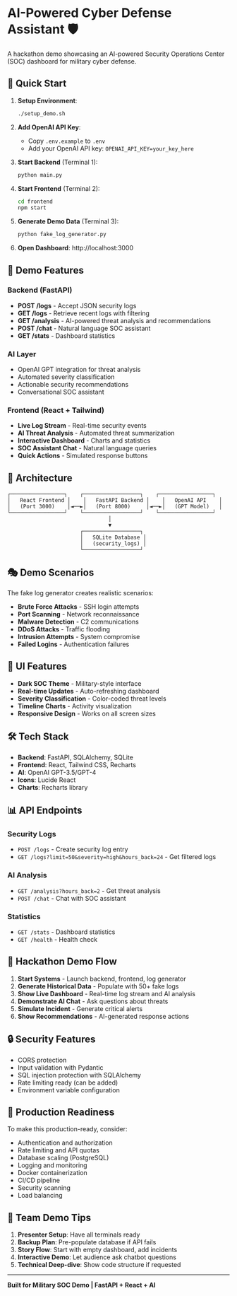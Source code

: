 # AI-Powered Cyber Defense Assistant 🛡️

A hackathon demo showcasing an AI-powered Security Operations Center (SOC) dashboard for military cyber defense.

## 🚀 Quick Start

1. **Setup Environment**:
   ```bash
   ./setup_demo.sh
   ```

2. **Add OpenAI API Key**:
   - Copy `.env.example` to `.env`
   - Add your OpenAI API key: `OPENAI_API_KEY=your_key_here`

3. **Start Backend** (Terminal 1):
   ```bash
   python main.py
   ```

4. **Start Frontend** (Terminal 2):
   ```bash
   cd frontend
   npm start
   ```

5. **Generate Demo Data** (Terminal 3):
   ```bash
   python fake_log_generator.py
   ```

6. **Open Dashboard**: http://localhost:3000

## 🎯 Demo Features

### Backend (FastAPI)
- **POST /logs** - Accept JSON security logs
- **GET /logs** - Retrieve recent logs with filtering
- **GET /analysis** - AI-powered threat analysis and recommendations
- **POST /chat** - Natural language SOC assistant
- **GET /stats** - Dashboard statistics

### AI Layer
- OpenAI GPT integration for threat analysis
- Automated severity classification
- Actionable security recommendations
- Conversational SOC assistant

### Frontend (React + Tailwind)
- **Live Log Stream** - Real-time security events
- **AI Threat Analysis** - Automated threat summarization
- **Interactive Dashboard** - Charts and statistics
- **SOC Assistant Chat** - Natural language queries
- **Quick Actions** - Simulated response buttons

## 🔧 Architecture

```
┌─────────────────┐    ┌──────────────────┐    ┌─────────────────┐
│   React Frontend │    │   FastAPI Backend │    │   OpenAI API    │
│   (Port 3000)    │◄──►│   (Port 8000)     │◄──►│   (GPT Model)   │
└─────────────────┘    └──────────────────┘    └─────────────────┘
                                │
                                ▼
                       ┌──────────────────┐
                       │   SQLite Database │
                       │   (security_logs) │
                       └──────────────────┘
```

## 🎭 Demo Scenarios

The fake log generator creates realistic scenarios:

- **Brute Force Attacks** - SSH login attempts
- **Port Scanning** - Network reconnaissance
- **Malware Detection** - C2 communications
- **DDoS Attacks** - Traffic flooding
- **Intrusion Attempts** - System compromise
- **Failed Logins** - Authentication failures

## 🎨 UI Features

- **Dark SOC Theme** - Military-style interface
- **Real-time Updates** - Auto-refreshing dashboard
- **Severity Classification** - Color-coded threat levels
- **Timeline Charts** - Activity visualization
- **Responsive Design** - Works on all screen sizes

## 🛠️ Tech Stack

- **Backend**: FastAPI, SQLAlchemy, SQLite
- **Frontend**: React, Tailwind CSS, Recharts
- **AI**: OpenAI GPT-3.5/GPT-4
- **Icons**: Lucide React
- **Charts**: Recharts library

## 📊 API Endpoints

### Security Logs
- `POST /logs` - Create security log entry
- `GET /logs?limit=50&severity=high&hours_back=24` - Get filtered logs

### AI Analysis
- `GET /analysis?hours_back=2` - Get threat analysis
- `POST /chat` - Chat with SOC assistant

### Statistics
- `GET /stats` - Dashboard statistics
- `GET /health` - Health check

## 🎯 Hackathon Demo Flow

1. **Start Systems** - Launch backend, frontend, log generator
2. **Generate Historical Data** - Populate with 50+ fake logs
3. **Show Live Dashboard** - Real-time log stream and AI analysis
4. **Demonstrate AI Chat** - Ask questions about threats
5. **Simulate Incident** - Generate critical alerts
6. **Show Recommendations** - AI-generated response actions

## 🔒 Security Features

- CORS protection
- Input validation with Pydantic
- SQL injection protection with SQLAlchemy
- Rate limiting ready (can be added)
- Environment variable configuration

## 🚀 Production Readiness

To make this production-ready, consider:
- Authentication and authorization
- Rate limiting and API quotas
- Database scaling (PostgreSQL)
- Logging and monitoring
- Docker containerization
- CI/CD pipeline
- Security scanning
- Load balancing

## 🤝 Team Demo Tips

1. **Presenter Setup**: Have all terminals ready
2. **Backup Plan**: Pre-populate database if API fails
3. **Story Flow**: Start with empty dashboard, add incidents
4. **Interactive Demo**: Let audience ask chatbot questions
5. **Technical Deep-dive**: Show code structure if requested

---

**Built for Military SOC Demo | FastAPI + React + AI**
